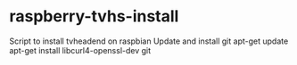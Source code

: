 # raspberry-tvhs-install
Script to install tvheadend on raspbian
Update and install git
apt-get update
apt-get install libcurl4-openssl-dev git
